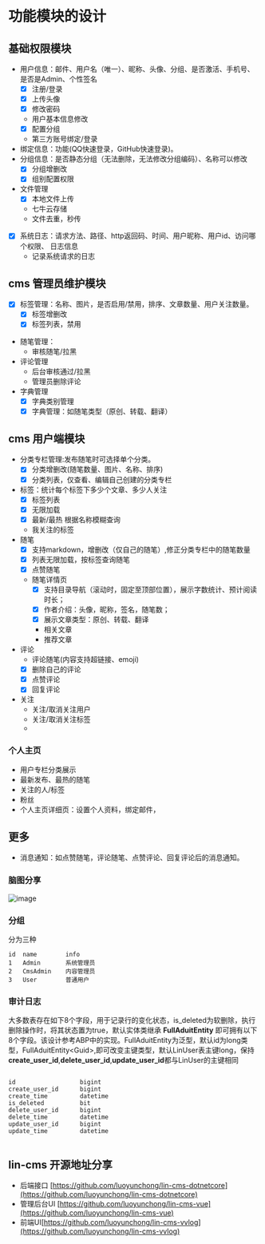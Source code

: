 # 功能模块的设计

## 基础权限模块
- 用户信息：邮件、用户名（唯一）、昵称、头像、分组、是否激活、手机号、是否是Admin、个性签名
    - [x] 注册/登录
    - [x] 上传头像
    - [x] 修改密码
    - 用户基本信息修改
    - [x] 配置分组
    - 第三方账号绑定/登录
- 绑定信息：功能(QQ快速登录，GitHub快速登录)。
- 分组信息：是否静态分组（无法删除，无法修改分组编码）、名称可以修改
    - [x] 分组增删改
    - [x] 组别配置权限
- 文件管理
    - [x] 本地文件上传
    - 七牛云存储
    - 文件去重，秒传
- [x] 系统日志：请求方法、路径、http返回码、时间、用户昵称、用户id、访问哪个权限、 日志信息
    - 记录系统请求的日志

## cms 管理员维护模块
- [x] 标签管理：名称、图片，是否启用/禁用，排序、文章数量、用户关注数量。
    - [x] 标签增删改
    - [x] 标签列表，禁用
- 随笔管理：
   - 审核随笔/拉黑
- 评论管理
   - 后台审核通过/拉黑
   - 管理员删除评论
- 字典管理
   - [x] 字典类别管理
   - [x] 字典管理：如随笔类型（原创、转载、翻译）

## cms 用户端模块 
- 分类专栏管理:发布随笔时可选择单个分类。
    - [x] 分类增删改(随笔数量、图片、名称、排序)
    - [x] 分类列表，仅查看、编辑自己创建的分类专栏
- 标签：统计每个标签下多少个文章、多少人关注
    - [x] 标签列表
    - [x] 无限加载
    - [x] 最新/最热 根据名称模糊查询
    - 我关注的标签
- 随笔
   - [x] 支持markdown，增删改（仅自己的随笔）,修正分类专栏中的随笔数量
   - [x] 列表无限加载，按标签查询随笔
   - [x] 点赞随笔
   - 随笔详情页
        - [x] 支持目录导航（滚动时，固定至顶部位置），展示字数统计、预计阅读时长；
        - [x] 作者介绍：头像，昵称，签名，随笔数；
        - [x] 展示文章类型：原创、转载、翻译
        - 相关文章
        - 推荐文章
- 评论
   -  评论随笔(内容支持超链接、emoji)
   - [x] 删除自己的评论
   - [x] 点赞评论
   - [x] 回复评论
- 关注
   - 关注/取消关注用户
   - 关注/取消关注标签
   - 
   
### 个人主页
- 用户专栏分类展示
- 最新发布、最热的随笔
- 关注的人/标签
- 粉丝
- 个人主页详细页：设置个人资料，绑定邮件，

## 更多
- 消息通知：如点赞随笔，评论随笔、点赞评论、回复评论后的消息通知。

### 脑图分享

![image](https://camo.githubusercontent.com/49d4fca8ccfef50fb7a2f3106e6be05c4a82b887/68747470733a2f2f706963322e73757065726265642e636e2f6974656d2f3564643366363838386530653265336565393330663435382e706e67)

### 分组
 分为三种
 
 ```
id  name        info
1	Admin	    系统管理员
2	CmsAdmin	内容管理员
3	User	    普通用户
 ```
 
### 审计日志
大多数表存在如下8个字段，用于记录行的变化状态，is_deleted为软删除，执行删除操作时，将其状态置为true，默认实体类继承 **FullAduitEntity**  即可拥有以下8个字段。该设计参考ABP中的实现。FullAduitEntity为泛型，默认id为long类型，FullAduitEntity\<Guid\>,即可改变主键类型，默认LinUser表主键long，保持**create_user_id**,**delete_user_id**,**update_user_id**都与LinUser的主键相同
```

id	                bigint
create_user_id  	bigint
create_time	        datetime
is_deleted	        bit
delete_user_id  	bigint
delete_time	        datetime
update_user_id	    bigint
update_time	        datetime


```



## lin-cms 开源地址分享

- 后端接口 [https://github.com/luoyunchong/lin-cms-dotnetcore](https://github.com/luoyunchong/lin-cms-dotnetcore)
- 管理后台UI [https://github.com/luoyunchong/lin-cms-vue](https://github.com/luoyunchong/lin-cms-vue)
- 前端UI[https://github.com/luoyunchong/lin-cms-vvlog](https://github.com/luoyunchong/lin-cms-vvlog)


<RightMenu />